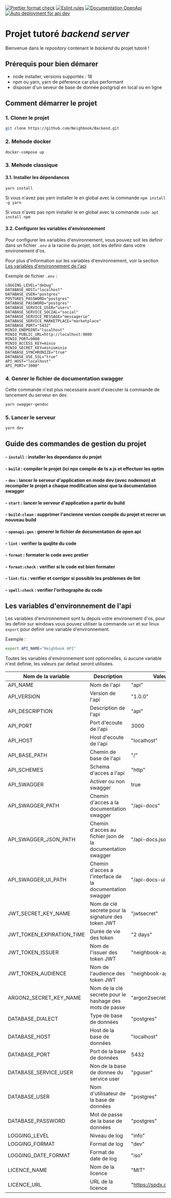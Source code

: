 [![Prettier format check](https://github.com/Neighbook/Backend/actions/workflows/prettier_format.yml/badge.svg)](https://github.com/Neighbook/Backend/actions/workflows/prettier_format.yml) [![Eslint rules](https://github.com/Neighbook/Backend/actions/workflows/eslint_check.yml/badge.svg)](https://github.com/Neighbook/Backend/actions/workflows/eslint_check.yml)  [![Documentation OpenApi](https://github.com/Neighbook/Backend/actions/workflows/doc.yml/badge.svg)](https://github.com/Neighbook/Backend/actions/workflows/doc.yml)  [![Auto deployment for api dev](https://github.com/Neighbook/Backend/actions/workflows/api-nh-dev-server-AutoDeployTrigger-21d2a4b3-bc36-48db-a917-073d48ac215a.yml/badge.svg)](https://github.com/Neighbook/Backend/actions/workflows/api-nh-dev-server-AutoDeployTrigger-21d2a4b3-bc36-48db-a917-073d48ac215a.yml)

# Projet tutoré _backend server_

Bienvenue dans le _repository_ contenant le _backend_ du projet tutoré !

## Prérequis pour bien démarer

-   node installer, versions supportés : 18
-   npm ou yarn, yarn de péference car plus performant
-   disposer d'un seveur de base de donnée postgrsql en local ou en ligne

## Comment démarrer le projet

### 1. Cloner le projet

```bash
git clone https://github.com/Neighbook/Backend.git
```

### 2. Mehode docker

```bash
docker-compose up
```

### 3. Mehode classique



#### 3.1. Installer les dépendances

```bash
yarn install
```
Si vous n'avez pas yarn installer le en global avec la commande `npm install -g yarn`

Si vous n'avez pas npm installer le en global avec la commande `sudo apt install npm`

#### 3.2. Configurer les variables d'environnement

Pour configurer les variables d'environnement, vous pouvez soit les definir dans un fichier `.env` a la racine du projet, soit les definir dans votre environement d'os.

Pour plus d'information sur les variables d'environnement, voir la section [Les variables d'environnement de l'api](#les-variables-denvironnement-de-lapi)

Exemple de fichier `.env` :

```.env
LOGGING_LEVEL="debug"
DATABASE_HOST="localhost"
DATABASE_USER="postgres"
POSTGRES_PASSWORD="postgres"
DATABASE_PASSWORD="postgres"
DATABASE_SERVICE_USER="users"
DATABASE_SERVICE_SOCIAL="social"
DATABASE_SERVICE_MESSAGE="messagerie"
DATABASE_SERVICE_MARKETPLACE="marketplace"
DATABASE_PORT="5432"
MINIO_ENDPOINT="localhost"
MINIO_PUBLIC_URL=http://localhost:9000
MINIO_PORT=9000
MINIO_ACCESS_KEY=minio
MINIO_SECRET_KEY=miniominio
DATABASE_SYNCHRONIZE="true"
DATABASE_USE_SSL="true"
API_HOST="localhost"
API_PORT="3000"
```

### 4. Genrer le fichier de documentation swagger

Cette commande n'est plus necessaire avant d'executer la commande de lancement du serveur en dev.

```bash
yarn swagger-gendoc
```

### 5. Lancer le serveur

```bash
yarn dev
```

##

## Guide des commandes de gestion du projet

#### - `install` : installer les dependance du projet

#### - `build` : compiler le projet (ici npx compile de ts a js et effectuer les optim
#### - `dev` : lancer le serveur d'application en mode dev (avec nodemon) et recompiler le projet a chaque modification ainsi que la documentation swagger

#### - `start` : lancer le serveur d'application a partir du build

#### - `build:clean` : supprimer l'ancienne version compile du projet et recrer un nouveau build

#### - `openapi:gen` : generer le fichier de documentation de open api

#### - `lint` : verifier la quqlite du code

#### - `format` : formater le code avec pretier

#### - `format:check` : verifier si le code est bien formater

#### - `lint:fix` : verifier et corriger si possible les problemes de lint

#### - `spell:check` : verifier l'orthographe du code



## Les variables d'environnement de l'api

Les variables d'environnement sont lu depuis votre environement d'os, pour les definir sur windows vous pouvez utiliser la commande `set` et sur linux `export` pour definir une variable d'environnement.

Exemple :

```bash
export API_NAME="Neighbook API"
```

Toutes les variables d'environnement sont optionnelles, si aucune variable n'est definie, les valeurs par defaut seront utilisées.


| Nom de la variable        | Description                                                | Valeur par defaut                      |
| ------------------------- | ---------------------------------------------------------- | -------------------------------------- |
| API_NAME                  | Nom de l'api                                               | "api"                                  |
| API_VERSION               | Version de l'api                                           | "1.0.0"                                |
| API_DESCRIPTION           | Description de l'api                                       | "api"                                  |
| API_PORT                  | Port d'ecoute de l'api                                     | 3000                                   |
| API_HOST                  | Host d'ecoute de l'api                                     | "localhost"                            |
| API_BASE_PATH             | Chemin de base de l'api                                    | "/"                                    |
| API_SCHEMES               | Schema d'acces a l'api                                     | "http"                                 |
| API_SWAGGER               | Activer ou non swagger                                     | true                                   |
| API_SWAGGER_PATH          | Chemin d'acces a la documentation swagger                  | "/api-docs"                            |
| API_SWAGGER_JSON_PATH     | Chemin d'acces au fichier json de la documentation swagger | "/api-docs.json"                       |
| API_SWAGGER_UI_PATH       | Chemin d'acces a l'interface de la documentation swagger   | "/api-docs-ui"                         |
| JWT_SECRET_KEY_NAME       | Nom de  clé secrete pour la signature des token JWT        | "jwtsecret"                            |
| JWT_TOKEN_EXPIRATION_TIME | Durée de vie des token                                     | "2 days"                               |
| JWT_TOKEN_ISSUER          | Nom de l'issuer des token JWT                              | "neighbook-api"                        |
| JWT_TOKEN_AUDIENCE        | Nom de l'audience des token JWT                            | "neighbook-api"                        |
| ARGON2_SECRET_KEY_NAME    | Nom de la clé secrete pour le hashage des mots de passe    | "argon2secret"                         |
| DATABASE_DIALECT          | Type de base de données                                    | "postgres"                             |
| DATABASE_HOST             | Host de la base de données                                 | "localhost"                            |
| DATABASE_PORT             | Port de la base de données                                 | 5432                                   |
| DATABASE_SERVICE_USER     | Non de la base de donnee du service user                   | "pguser"                               |
| DATABASE_USER             | Nom d'utilisateur de la base de données                    | "postgres"                             |
| DATABASE_PASSWORD         | Mot de passe de la base de données                         | "postgres"                             |
| LOGGING_LEVEL             | Niveau de log                                              | "info"                                 |
| LOGGING_FORMAT            | Format de log                                              | "dev"                                  |
| LOGGING_DATE_FORMAT       | Format de date de log                                      | "iso"                                  |
| LICENCE_NAME              | Nom de la licence                                          | "MIT"                                  |
| LICENCE_URL               | URL de la licence                                          | "https://spdx.org/licenses/MIT.html"   |
